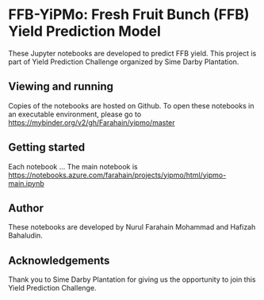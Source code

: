# FFB-YiPMo: Fresh Fruit Bunch (FFB) Yield Prediction Model

These Jupyter notebooks are developed to predict FFB yield.
This project is part of Yield Prediction Challenge organized by Sime Darby Plantation.

## Viewing and running

Copies of the notebooks are hosted on Github.
To open these notebooks in an executable environment, please go to https://mybinder.org/v2/gh/Farahain/yipmo/master

## Getting started

Each notebook ...
The main notebook is 
https://notebooks.azure.com/farahain/projects/yipmo/html/yipmo-main.ipynb

## Author

These notebooks are developed by Nurul Farahain Mohammad and Hafizah Bahaludin.

## Acknowledgements

Thank you to Sime Darby Plantation for giving us the opportunity to join this Yield Prediction Challenge.

